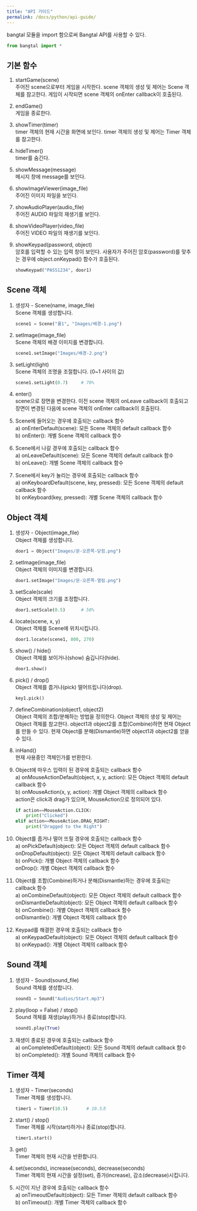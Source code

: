 ```yaml
---
title: "API 가이드"
permalink: /docs/python/api-guide/
---
```


bangtal 모듈을 import 함으로써 Bangtal API를 사용할 수 있다.
```python
from bangtal import *
```

## 기본 함수
1. startGame(scene)<br />
   주어진 scene으로부터 게임을 시작한다.
   scene 객체의 생성 및 제어는 Scene 객체를 참고한다.
   게임이 시작되면 scene 객체의 onEnter callback이 호출된다.

2. endGame()<br />
   게임을 종료한다.

3. showTimer(timer)<br />
   timer 객체의 현재 시간을 화면에 보인다.
   timer 객체의 생성 및 제어는 Timer 객체를 참고한다.

4. hideTimer()<br />
   timer를 숨긴다.

5. showMessage(message)<br />
   메시지 창에 message를 보인다.

6. showImageViewer(image_file)<br />
   주어진 이미지 파일을 보인다.

7. showAudioPlayer(audio_file)<br />
   주어진 AUDIO 파일의 재생기를 보인다.

8. showVideoPlayer(video_file)<br />
   주어진 VIDEO 파일의 재생기를 보인다.

9. showKeypad(password, object)<br />
   암호를 입력할 수 있는 입력 창이 보인다.
   사용자가 주어진 암호(password)를 맞추는 경우에 object.onKeypad() 함수가 호출된다.
   ```python
   showKeypad("PASS1234", door1)
   ```

## Scene 객체
1. 생성자 - Scene(name, image_file)<br />
   Scene 객체를 생성합니다.<br />
   ```python
   scene1 = Scene("룸1", "Images/배경-1.png")
   ```

2. setImage(image_file)<br />
   Scene 객체의 배경 이미지를 변경합니다.<br />
   ```python
   scene1.setImage("Images/배경-2.png")
   ```

3. setLight(light)<br />
   Scene 객체의 조명을 조절합니다. (0~1 사이의 값)<br />
   ```python
   scene1.setLight(0.7)     # 70%
   ```

4. enter()<br />
   scene으로 장면을 변경한다.
   이전 scene 객체의 onLeave callback이 호출되고
   장면이 변경된 다음에 scene 객체의 onEnter callback이 호출된다.

5. Scene에 들어오는 경우에 호출되는 callback 함수<br />
   a) onEnterDefault(scene): 모든 Scene 객체의 default callback 함수<br />
   b) onEnter(): 개별 Scene 객체의 callback 함수

6. Scene에서 나갈 경우에 호출되는 callback 함수<br />
   a) onLeaveDefault(scene): 모든 Scene 객체의 default callback 함수<br />
   b) onLeave(): 개별 Scene 객체의 callback 함수

7. Scene에서 key가 눌리는 경우에 호출되는 callback 함수<br />
   a) onKeyboardDefault(scene, key, pressed): 모든 Scene 객체의 default callback 함수<br />
   b) onKeyboard(key, pressed): 개별 Scene 객체의 callback 함수

## Object 객체
1. 생성자 - Object(image_file)<br />
   Object 객체를 생성합니다.<br />
   ```python
   door1 = Object("Images/문-오른쪽-닫힘.png")
   ```

2. setImage(image_file)<br />
   Object 객체의 이미지를 변경합니다.<br />
   ```python
   door1.setImage("Images/문-오른쪽-열림.png")
   ```

3. setScale(scale)<br />
   Object 객체의 크기를 조정합니다.<br />
   ```python
   door1.setScale(0.5)      # 50%
   ```

4. locate(scene, x, y)<br />
   Object 객체를 Scene에 위치시킵니다.<br />
   ```python
   door1.locate(scene1, 800, 270)
   ```

5. show() / hide()<br />
   Object 객체를 보이거나(show) 숨깁니다(hide).<br />
   ```python
   door1.show()
   ```

6. pick() / drop()<br />
   Object 객체를 줍거나(pick) 떨어뜨립니다(drop).<br />
   ```python
   key1.pick()
   ```

7. defineCombination(object1, object2)<br />
   Object 객체의 조합/분해하는 방법을 정의한다.
   Object 객체의 생성 및 제어는 Object 객체를 참고한다.
   object1과 object2를 조합(Combine)하면 현재 Object를 만들 수 있다.
   현재 Object를 분해(Dismantle)하면 object1과 object2를 얻을 수 있다.

8. inHand()<br />
   현재 사용중인 객체인가를 반환한다.

9. Object에 마우스 입력이 된 경우에 호출되는 callback 함수<br />
   a) onMouseActionDefault(object, x, y, action): 모든 Object 객체의 default callback 함수<br />
   b) onMouseAction(x, y, action): 개별 Object 객체의 callback 함수<br />
   action은 click과 drag가 있으며, MouseAction으로 정의되어 있다.<br />
   ```python
   if action==MouseAction.CLICK:
       print("Clicked")
   elif action==MouseAction.DRAG_RIGHT:
       print("Dragged to the Right")
   ```

10. Object를 줍거나 떨어 뜨릴 경우에 호출되는 callback 함수<br />
   a) onPickDefault(object): 모든 Object 객체의 default callback 함수<br />
      onDropDefault(object): 모든 Object 객체의 default callback 함수<br />
   b) onPick(): 개별 Object 객체의 callback 함수<br />
      onDrop(): 개별 Object 객체의 callback 함수

11. Object를 조합(Combine)하거나 분해(Dismantle)하는 경우에 호출되는 callback 함수<br />
   a) onCombineDefault(object): 모든 Object 객체의 default callback 함수<br />
      onDismantleDefault(object): 모든 Object 객체의 default callback 함수<br />
   b) onCombine(): 개별 Object 객체의 callback 함수<br />
      onDismantle(): 개별 Object 객체의 callback 함수

12. Keypad를 해결한 경우에 호출되는 callback 함수<br />
   a) onKeypadDefault(object): 모든 Object 객체의 default callback 함수<br />
   b) onKeypad(): 개별 Object 객체의 callback 함수

## Sound 객체
1. 생성자 - Sound(sound_file)<br />
   Sound 객체를 생성합니다.<br />
   ```python
   sound1 = Sound("Audios/Start.mp3")
   ```

2. play(loop = False) / stop()<br />
   Sound 객체를 재생(play)하거나 종료(stop)합니다.<br />
   ```python
   sound1.play(True)
   ```

3. 재생이 종료된 경우에 호출되는 callback 함수<br />
   a) onCompletedDefault(object): 모든 Sound 객체의 default callback 함수<br />
   b) onCompleted(): 개별 Sound 객체의 callback 함수

## Timer 객체
1. 생성자 - Timer(seconds)<br />
   Timer 객체를 생성합니다.<br />
   ```python
   timer1 = Timer(10.5)       # 10.5초
   ```

2. start() / stop()<br />
   Timer 객체를 시작(start)하거나 종료(stop)합니다.<br />
   ```python
   timer1.start()
   ```

3. get()<br />
   Timer 객체의 현재 시간을 반환합니다.

4. set(seconds), increase(seconds), decrease(seconds)<br />
   Timer 객체의 현재 시간을 설정(set), 증가(increase), 감소(decrease)시킵니다.

5. 시간이 지난 경우에 호출되는 callback 함수<br />
   a) onTimeoutDefault(object): 모든 Timer 객체의 default callback 함수<br />
   b) onTimeout(): 개별 Timer 객체의 callback 함수
